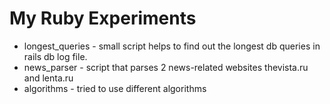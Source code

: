My Ruby Experiments
================

* longest_queries - small script helps to find out the longest db queries in rails db log file.
* news_parser - script that parses 2 news-related websites thevista.ru and lenta.ru
* algorithms - tried to use different algorithms

